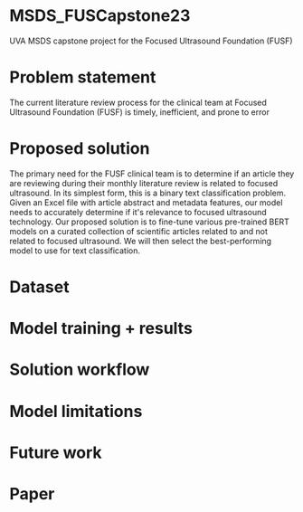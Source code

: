 # MSDS_FUSCapstone23
UVA MSDS capstone project for the Focused Ultrasound Foundation (FUSF)

# Problem statement 
The current literature review process for the clinical team at Focused Ultrasound Foundation (FUSF) is timely, inefficient, and prone to error

# Proposed solution
The primary need for the FUSF clinical team is to determine if an article they are reviewing during their monthly literature review is related to focused ultrasound. In its simplest form, this is a binary text classification problem. Given an Excel file with article abstract and metadata features, our model needs to accurately determine if it's relevance to focused ultrasound technology. Our proposed solution is to fine-tune various pre-trained BERT models on a curated collection of scientific articles related to and not related to focused ultrasound. We will then select the best-performing model to use for text classification. 

# Dataset


# Model training + results


# Solution workflow


# Model limitations

# Future work

# Paper 



